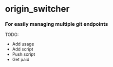 # origin_switcher

### For easily managing multiple git endpoints


TODO:
- Add usage
- Add script
- Push script
- Get paid